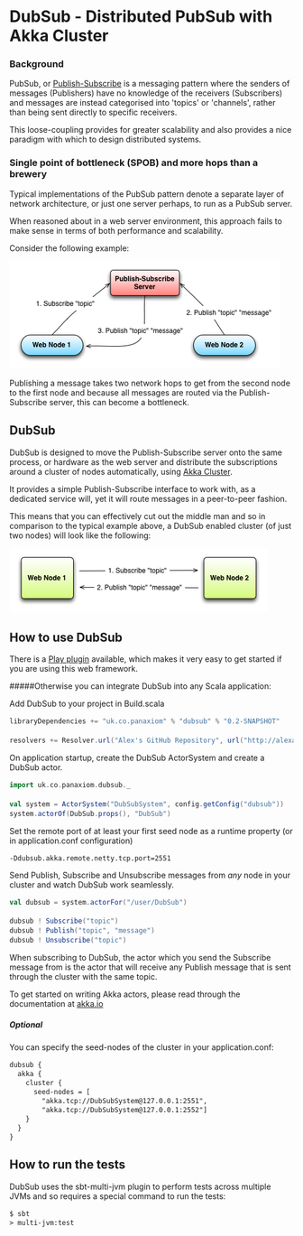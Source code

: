 # DubSub - Distributed PubSub with Akka Cluster

### Background

PubSub, or [Publish-Subscribe](http://en.wikipedia.org/wiki/Publish%E2%80%93subscribe_pattern) is a messaging pattern where the senders of messages (Publishers) have no knowledge of the receivers (Subscribers) and messages are instead categorised into 'topics' or 'channels', rather than being sent directly to specific receivers.

This loose-coupling provides for greater scalability and also provides a nice paradigm with which to design distributed systems.

### Single point of bottleneck (SPOB) and more hops than a brewery

Typical implementations of the PubSub pattern denote a separate layer of network architecture, or just one server perhaps, to run as a PubSub server.

When reasoned about in a web server environment, this approach fails to make sense in terms of both performance and scalability.

Consider the following example:

![Typical PubSub](images/typical-pubsub.png)

Publishing a message takes two network hops to get from the second node to the first node and because all messages are routed via the Publish-Subscribe server, this can become a bottleneck.

## DubSub

DubSub is designed to move the Publish-Subscribe server onto the same process, or hardware as the web server and distribute the subscriptions around a cluster of nodes automatically, using [Akka Cluster](http://doc.akka.io/docs/akka/2.1.2/cluster/cluster.html#intro).

It provides a simple Publish-Subscribe interface to work with, as a dedicated service will, yet it will route messages in a peer-to-peer fashion.

This means that you can effectively cut out the middle man and so in comparison to the typical example above, a DubSub enabled cluster (of just two nodes) will look like the following:

![DubSub](images/dubsub-example.png)


## How to use DubSub

There is a [Play plugin](https://github.com/alexanderjarvis/Play-DubSub) available, which makes it very easy to get started if you are using this web framework.

#####Otherwise you can integrate DubSub into any Scala application:

Add DubSub to your project in Build.scala

```scala
libraryDependencies += "uk.co.panaxiom" % "dubsub" % "0.2-SNAPSHOT"

resolvers += Resolver.url("Alex's GitHub Repository", url("http://alexanderjarvis.github.com/snapshots/"))(Resolver.ivyStylePatterns)
```

On application startup, create the DubSub ActorSystem and create a DubSub actor.

```scala
import uk.co.panaxiom.dubsub._

val system = ActorSystem("DubSubSystem", config.getConfig("dubsub"))
system.actorOf(DubSub.props(), "DubSub")
```

Set the remote port of at least your first seed node as a runtime property (or in application.conf configuration)

	-Ddubsub.akka.remote.netty.tcp.port=2551

Send Publish, Subscribe and Unsubscribe messages from *any* node in your cluster and watch DubSub work seamlessly.

```scala
val dubsub = system.actorFor("/user/DubSub")

dubsub ! Subscribe("topic")
dubsub ! Publish("topic", "message")
dubsub ! Unsubscribe("topic")
```

When subscribing to DubSub, the actor which you send the Subscribe message from is the actor that will receive any Publish message that is sent through the cluster with the same topic.

To get started on writing Akka actors, please read through the documentation at [akka.io](http://akka.io/)

##### Optional

You can specify the seed-nodes of the cluster in your application.conf:

```
dubsub {
  akka {
    cluster {
      seed-nodes = [
        "akka.tcp://DubSubSystem@127.0.0.1:2551",
        "akka.tcp://DubSubSystem@127.0.0.1:2552"]
    }
  }
}
```

## How to run the tests

DubSub uses the sbt-multi-jvm plugin to perform tests across multiple JVMs and so requires a special command to run the tests:

```
$ sbt
> multi-jvm:test
```
